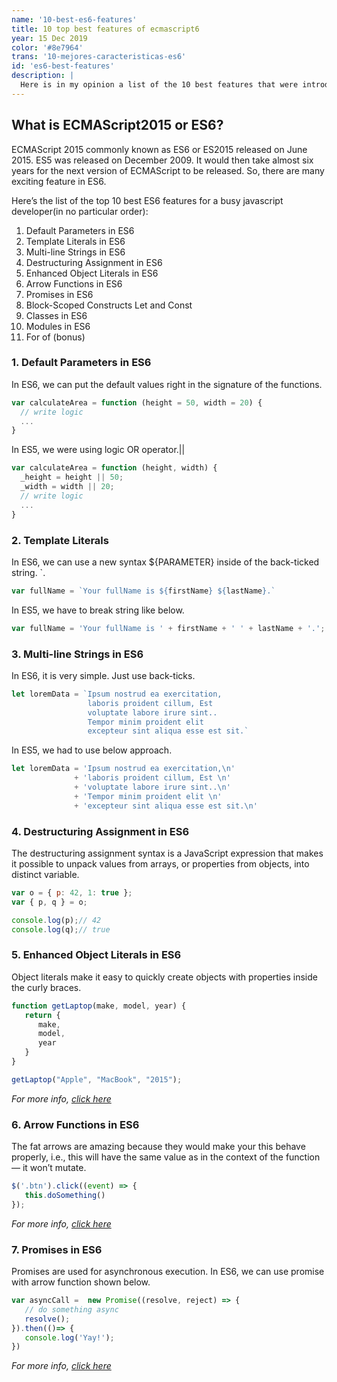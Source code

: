```yaml
---
name: '10-best-es6-features'
title: 10 top best features of ecmascript6
year: 15 Dec 2019
color: '#8e7964'
trans: '10-mejores-caracteristicas-es6'
id: 'es6-best-features'
description: |
  Here is in my opinion a list of the 10 best features that were introduced in es6 the new javascript standard.
---
```


## What is ECMAScript2015 or ES6?

ECMAScript 2015 commonly known as ES6 or ES2015 released on June 2015. ES5 was released on December 2009. It would then take almost six years for the next version of ECMAScript to be released. So, there are many exciting feature in ES6.

Here’s the list of the top 10 best ES6 features for a busy javascript developer(in no particular order):

1. Default Parameters in ES6
2. Template Literals in ES6
3. Multi-line Strings in ES6
4. Destructuring Assignment in ES6
5. Enhanced Object Literals in ES6
6. Arrow Functions in ES6
7. Promises in ES6
8. Block-Scoped Constructs Let and Const
9. Classes in ES6
10. Modules in ES6
11. For of (bonus)


### 1. Default Parameters in ES6

In ES6, we can put the default values right in the signature of the functions.

```javascript
var calculateArea = function (height = 50, width = 20) {
  // write logic
  ...
}
```

In ES5, we were using logic OR operator.<inline-code>||</inline-code>

```javascript
var calculateArea = function (height, width) {
  _height = height || 50;
  _width = width || 20;
  // write logic
  ...
}
```

### 2. Template Literals

 In ES6, we can use a new syntax <inline-code>${PARAMETER}</inline-code> inside of the back-ticked string. <inline-code>`</inline-code>.

```javascript
var fullName = `Your fullName is ${firstName} ${lastName}.`
```

In ES5, we have to break string like below.

```javascript
var fullName = 'Your fullName is ' + firstName + ' ' + lastName + '.';
```

### 3. Multi-line Strings in ES6

In ES6, it is very simple. Just use back-ticks.

```javascript
let loremData = `Ipsum nostrud ea exercitation,
                 laboris proident cillum, Est 
                 voluptate labore irure sint..
                 Tempor minim proident elit 
                 excepteur sint aliqua esse est sit.`
```

In ES5, we had to use below approach.

```javascript
let loremData = 'Ipsum nostrud ea exercitation,\n'
              + 'laboris proident cillum, Est \n'
              + 'voluptate labore irure sint..\n'
              + 'Tempor minim proident elit \n'
              + 'excepteur sint aliqua esse est sit.\n'
```

### 4. Destructuring Assignment in ES6

The destructuring assignment syntax is a JavaScript expression that makes it possible to unpack values from arrays, or properties from objects, into distinct variable.

```javascript
var o = { p: 42, 1: true };
var { p, q } = o;

console.log(p);// 42
console.log(q);// true
```

### 5. Enhanced Object Literals in ES6

Object literals make it easy to quickly create objects with properties inside the curly braces.

```javascript
function getLaptop(make, model, year) {
   return {
      make,
      model,
      year
   }
}

getLaptop("Apple", "MacBook", "2015");
```
*For more info, [click here](https://dev.to/sarah_chima/enhanced-object-literals-in-es6-a9d)*

### 6. Arrow Functions in ES6

The fat arrows are amazing because they would make your this behave properly, i.e., this will have the same value as in the context of the function— it won’t mutate.

```javascript
$('.btn').click((event) => {   
   this.doSomething() 
});
```

*For more info, [click here](https://developer.mozilla.org/en/docs/Web/JavaScript/Reference/Functions/Arrow_functions)*

### 7. Promises in ES6

Promises are used for asynchronous execution. In ES6, we can use promise with arrow function shown below.

```javascript
var asyncCall =  new Promise((resolve, reject) => {
   // do something async 
   resolve();
}).then(()=> {   
   console.log('Yay!');
})
```

*For more info, [click here](https://developer.mozilla.org/en-US/docs/Web/JavaScript/Reference/Global_Objects/Promise)*